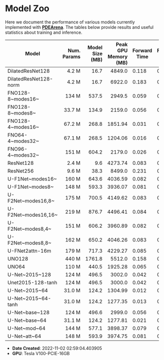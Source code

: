 # Model Zoo

Here we document the performance of various models currently implemented with [**PDEArena**](https://microsoft.github.io/pdearena).
The tables below provide results and useful statistics about training and inference.

| Model                 | Num. Params | Model Size (MB) | Peak GPU Memory (MB) | Forward Time | Forward+Backward Time |
| --------------------- | ----------: | --------------: | -------------------: | ------------ | --------------------- |
| DilatedResNet128      |       4.2 M |            16.7 |               4849.0 | 0.118        | 0.341                 |
| DilatedResNet128-norm |       4.2 M |            16.7 |               6922.0 | 0.183        | 0.423                 |
| FNO128-8~modes16~     |       134 M |           537.5 |               2949.5 | 0.059        | 0.172                 |
| FNO128-8~modes8~      |      33.7 M |           134.9 |               2159.0 | 0.056        | 0.161                 |
| FNO128-4~modes16~     |      67.2 M |           268.8 |              1851.94 | 0.031        | 0.089                 |
| FNO64-4~modes32~      |      67.1 M |           268.5 |              1204.06 | 0.016        | 0.050                 |
| FNO96-4~modes32~      |       151 M |           604.2 |               2179.0 | 0.026        | 0.080                 |
| ResNet128             |       2.4 M |             9.6 |              4273.74 | 0.083        | 0.179                 |
| ResNet256             |       9.6 M |            38.3 |               8499.0 | 0.231        | 0.501                 |
| U-F1Net~modes16~      |       160 M |           643.6 |              4036.59 | 0.082        | 0.196                 |
| U-F1Net~modes8~       |       148 M |           593.3 |              3936.07 | 0.081        | 0.195                 |
| U-F2Net~modes16,8~    |       175 M |           700.5 |              4149.62 | 0.083        | 0.200                 |
| U-F2Net~modes16,16~   |       219 M |           876.7 |              4496.41 | 0.084        | 0.204                 |
| U-F2Net~modes8,4~     |       151 M |           606.2 |              3960.89 | 0.082        | 0.198                 |
| U-F2Net~modes8,8~     |       162 M |           650.2 |              4046.26 | 0.083        | 0.199                 |
| U-FNet2attn-16m       |       179 M |           717.3 |              4229.27 | 0.085        | 0.206                 |
| UNO128                |       440 M |          1761.8 |               5512.0 | 0.158        | 0.341                 |
| UNO64                 |       110 M |           440.5 |              1925.28 | 0.065        | 0.134                 |
| U-Net~2015~128        |       124 M |           496.5 |               3002.0 | 0.042        | 0.117                 |
| Unet2015-128-tanh     |       124 M |           496.5 |               3000.0 | 0.042        | 0.118                 |
| U-Net~2015~64         |      31.0 M |           124.2 |              1304.99 | 0.012        | 0.037                 |
| U-Net~2015~64-tanh    |      31.0 M |           124.2 |              1277.35 | 0.013        | 0.037                 |
| U-Net~base~128        |       124 M |           496.6 |               2999.0 | 0.056        | 0.134                 |
| U-Net~base~64         |      31.1 M |           124.2 |              1277.81 | 0.021        | 0.046                 |
| U-Net~mod~64          |       144 M |           577.1 |              3898.37 | 0.079        | 0.186                 |
| U-Net~att~64          |       148 M |           593.9 |              3974.75 | 0.081        | 0.192                 |

- **Date Created**: 2022-11-02 02:59:04.403905
- **GPU**: Tesla V100-PCIE-16GB
